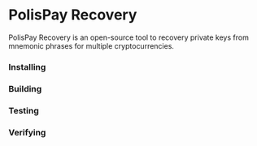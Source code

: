 # PolisPay Recovery

PolisPay Recovery is an open-source tool to recovery private keys from mnemonic phrases for multiple cryptocurrencies.

### Installing

### Building

### Testing

### Verifying
